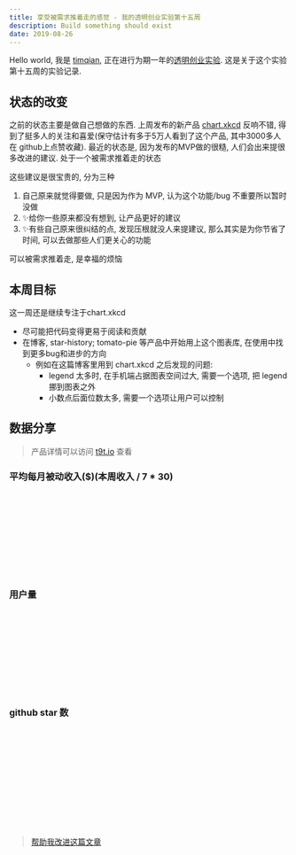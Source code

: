 ```yaml
---
title: 享受被需求推着走的感觉 - 我的透明创业实验第十五周
description: Build something should exist
date: 2019-08-26
---
```


Hello world, 我是 [timqian](https://github.com/timqian), 正在进行为期一年的[透明创业实验](https://blog.t9t.io/transparent-startup-experiment-2019-05-20/). 这是关于这个实验第十五周的实验记录.

## 状态的改变

之前的状态主要是做自己想做的东西. 上周发布的新产品 [chart.xkcd](https://github.com/timqian/chart.xkcd) 反响不错, 得到了挺多人的关注和喜爱(保守估计有多于5万人看到了这个产品, 其中3000多人在 github上点赞收藏). 最近的状态是, 因为发布的MVP做的很糙, 人们会出来提很多改进的建议. 处于一个被需求推着走的状态

这些建议是很宝贵的, 分为三种

1. 自己原来就觉得要做, 只是因为作为 MVP, 认为这个功能/bug 不重要所以暂时没做
2. ✨给你一些原来都没有想到, 让产品更好的建议
3. ✨有些自己原来很纠结的点, 发现压根就没人来提建议, 那么其实是为你节省了时间, 可以去做那些人们更关心的功能

可以被需求推着走, 是幸福的烦恼

## 本周目标

这一周还是继续专注于chart.xkcd

- 尽可能把代码变得更易于阅读和贡献
- 在博客, star-history; tomato-pie 等产品中开始用上这个图表库, 在使用中找到更多bug和进步的方向
  - 例如在这篇博客里用到 chart.xkcd 之后发现的问题: 
    - legend 太多时, 在手机端占据图表空间过大, 需要一个选项, 把 legend 挪到图表之外
    - 小数点后面位数太多, 需要一个选项让用户可以控制

## 数据分享

> 产品详情可以访问 [t9t.io](https://t9t.io) 查看

### 平均每月被动收入($)(本周收入 / 7 * 30)
<svg id="incomeChart"></svg>

### 用户量
<svg id="userChart"></svg>

### github star 数
<svg id="starChart"></svg>

<br/>

> [帮助我改进这篇文章](https://github.com/t9tio/blog/blob/master/source/_posts/t9t-week15.md)

<script src="https://cdn.jsdelivr.net/npm/chart.xkcd@1.1.3/dist/chart.xkcd.min.js"></script>

<script>
var usersvg = document.getElementById('userChart');
var starsvg = document.getElementById('starChart');
var incomesvg = document.getElementById('incomeChart');

new chartXkcd.XY(usersvg, {
  xLabel: 'weeks',
  data: {
      datasets: [{
          label: 'wewe',
          data: [{x:3,y:0},{x:4,y:60},{x:5,y:80},{x:6,y:91},{x:7,y:95},{x:8,y:95},{x:9,y:103},{x:10,y:103},{x:11,y:103},{x:12,y:103},{x:13,y:103},{x:14,y:103}]
      },{
          label: 'open source jobs',
          data: [{x:0,y:39},{x:1,y:60},{x:2,y:62},{x:3,y:80},{x:4,y:101},{x:5,y:105},{x:6,y:109},{x:7,y:111},{x:8,y:113},{x:9,y:114},{x:10,y:119},{x:11,y:121},{x:12,y:122},{x:13,y:123},{x:14,y:123},]
      },{
          label: 'tomato-pie',
          data: [{x:0,y:653},{x:1,y:673},{x:2,y:722},{x:3,y:634},{x:4,y:647},{x:5,y:705},{x:6,y:681},{x:7,y:714},{x:8,y:712},{x:9,y:733},{x:10,y:774},{x:11,y:779},{x:12,y:801},{x:13,y:821},{x:14,y:898}]
      },{
          label: 'star-history',
          data: [{x:0,y:21},{x:1,y:21},{x:2,y:28},{x:3,y:33},{x:4,y:33},{x:5,y:34},{x:6,y:39},{x:7,y:38},{x:8,y:40},{x:9,y:47},{x:10,y:48},{x:11,y:50},{x:12,y:61},{x:13,y:58},{x:14,y:55}]
      }]
  },
  options: {
    showLine: true,
    dotSize: 0.5,
    xTickCount: 5,
  }
});

new chartXkcd.XY(starsvg, {
  xLabel: 'weeks',
  data: {
    datasets: [{
        label: 'wewe',
        data: [{x:4,y:0},{x:5,y:11},{x:6,y:33},{x:7,y:57},{x:8,y:70},{x:9,y:77},{x:10,y:78},{x:11,y:102},{x:12,y:103},{x:13,y:108},{x:14,y:111}]
    },{
        label: 'open source jobs',
        data: [{x:0,y:731},{x:1,y:764},{x:2,y:763},{x:3,y:821},{x:4,y:872},{x:5,y:891},{x:6,y:898},{x:7,y:903},{x:8,y:934},{x:9,y:940},{x:10,y:956},{x:11,y:962},{x:12,y:966},{x:13,y:967},{x:14,y:976}]
    },{
        label: 'tomato-pie',
        data: [{x:0,y:107},{x:1,y:113},{x:2,y:117},{x:3,y:118},{x:4,y:125},{x:5,y:126},{x:6,y:128},{x:7,y:129},{x:8,y:134},{x:9,y:134},{x:10,y:136},{x:11,y:136},{x:12,y:139},{x:13,y:139},{x:14,y:141}]
    },{
        label: 'star-history',
        data: [{x:0,y:921},{x:1,y:998},{x:2,y:1110},{x:3,y:1129},{x:4,y:1154},{x:5,y:1178},{x:6,y:1190},{x:7,y:1216},{x:8,y:1238},{x:9,y:1246},{x:10,y:1276},{x:11,y:1291},{x:12,y:1299},{x:13,y:1308},{x:14,y:1328}]
    }, {
        label: 'chart.xkcd',
        data: [{x:12,y:3},{x:13,y:500},{x:14,y:3069}]
    }]
  },
  options: {
    showLine: true,
    dotSize: 0.5,
    xTickCount: 5,
  }
});

new chartXkcd.XY(incomesvg, {
  xLabel: 'weeks',
  data: {
    datasets: [{
        label: 'star-history',
        data: [{x:0,y:0.69},{x:1,y:0},{x:2,y:25.7},{x:3,y:12.8},{x:4,y:0},{x:5,y:8.571428571428571},{x:6,y:4.285714285714286},{x:7,y:4.285714285714286},{x:8,y:8.571428571428571},{x:9,y:8.571428571428571},{x:10,y:4.285714285714286},{x:11,y:17.142857142857142},{x:12,y:8.571428571428571},{x:13,y:3/7*30},{x:14,y:1/7*30}]
    }, {
        label: 'patron',
        data: [{x:10,y:0},{x:11,y:1},{x:12,y:1},{x:13,y:2},{x:14,y:8}]
    }]
  },
  options: {
    showLine: true,
    dotSize: 0.5,
    xTickCount: 5,
  },
});

</script>
